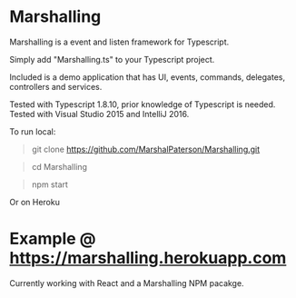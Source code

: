 # Marshalling
Marshalling is a event and listen framework for Typescript.

Simply add "Marshalling.ts" to your Typescript project.

Included is a demo application that has UI, events, commands, delegates, controllers and services.

Tested with Typescript 1.8.10, prior knowledge of Typescript is needed. Tested with Visual Studio 2015 and IntelliJ 2016.

To run local:

> git clone https://github.com/MarshalPaterson/Marshalling.git

> cd Marshalling

> npm start

Or on Heroku

# Example @ https://marshalling.herokuapp.com

Currently working with React and a Marshalling NPM pacakge.
